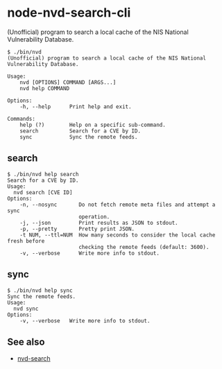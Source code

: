 # node-nvd-search-cli
(Unofficial) program to search a local cache of the NIS National Vulnerability Database.

```
$ ./bin/nvd
(Unofficial) program to search a local cache of the NIS National Vulnerability Database.

Usage:
    nvd [OPTIONS] COMMAND [ARGS...]
    nvd help COMMAND

Options:
    -h, --help      Print help and exit.

Commands:
    help (?)        Help on a specific sub-command.
    search          Search for a CVE by ID.
    sync            Sync the remote feeds.
```

## search

```
$ ./bin/nvd help search
Search for a CVE by ID.
Usage:
  nvd search [CVE ID]
Options:
    -n, --nosync       Do not fetch remote meta files and attempt a sync
                       operation.
    -j, --json         Print results as JSON to stdout.
    -p, --pretty       Pretty print JSON.
    -t NUM, --ttl=NUM  How many seconds to consider the local cache fresh before
                       checking the remote feeds (default: 3600).
    -v, --verbose      Write more info to stdout.
```

## sync

```
$ ./bin/nvd help sync
Sync the remote feeds.
Usage:
  nvd sync
Options:
    -v, --verbose   Write more info to stdout.
```

## See also

- [nvd-search](https://github.com/travispaul/node-nvd-search)
